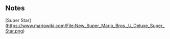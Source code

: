 ## Notes
[Super Star] (https://www.mariowiki.com/File:New_Super_Mario_Bros._U_Deluxe_Super_Star.png)  
